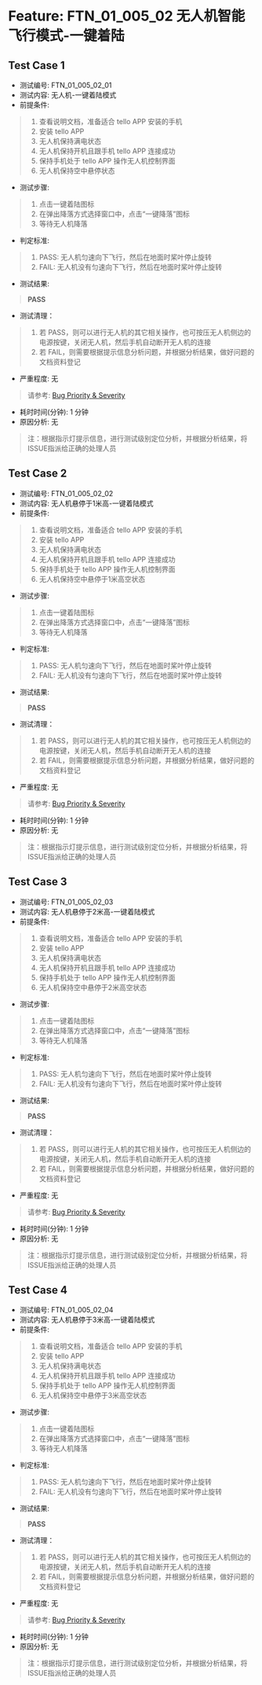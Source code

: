 # Feature: FTN_01_005_02 无人机智能飞行模式-一键着陆

## Test Case 1

- 测试编号: FTN_01_005_02_01
- 测试内容: 无人机-一键着陆模式
- 前提条件: 
> 1. 查看说明文档，准备适合 tello APP 安装的手机
> 2. 安装 tello APP
> 3. 无人机保持满电状态
> 4. 无人机保持开机且跟手机 tello APP 连接成功
> 5. 保持手机处于 tello APP 操作无人机控制界面
> 6. 无人机保持空中悬停状态
- 测试步骤:
> 1. 点击一键着陆图标
> 2. 在弹出降落方式选择窗口中，点击“一键降落”图标
> 3. 等待无人机降落
- 判定标准:
> 1. PASS: 无人机匀速向下飞行，然后在地面时桨叶停止旋转
> 2. FAIL: 无人机没有匀速向下飞行，然后在地面时桨叶停止旋转
- 测试结果:
> **PASS**
- 测试清理：
> 1. 若 PASS，则可以进行无人机的其它相关操作，也可按压无人机侧边的电源按键，关闭无人机，然后手机自动断开无人机的连接
> 2. 若 FAIL，则需要根据提示信息分析问题，并根据分析结果，做好问题的文档资料登记
- 严重程度: 无
> 请参考: [Bug Priority & Severity](..//Bug_Priority_Severity.md)
- 耗时时间(分钟):  1  分钟
- 原因分析: 无
> 注：根据指示灯提示信息，进行测试级别定位分析，并根据分析结果，将ISSUE指派给正确的处理人员


## Test Case 2

- 测试编号: FTN_01_005_02_02
- 测试内容: 无人机悬停于1米高-一键着陆模式
- 前提条件: 
> 1. 查看说明文档，准备适合 tello APP 安装的手机
> 2. 安装 tello APP
> 3. 无人机保持满电状态
> 4. 无人机保持开机且跟手机 tello APP 连接成功
> 5. 保持手机处于 tello APP 操作无人机控制界面
> 6. 无人机保持空中悬停于1米高空状态
- 测试步骤:
> 1. 点击一键着陆图标
> 2. 在弹出降落方式选择窗口中，点击“一键降落”图标
> 3. 等待无人机降落
- 判定标准:
> 1. PASS: 无人机匀速向下飞行，然后在地面时桨叶停止旋转
> 2. FAIL: 无人机没有匀速向下飞行，然后在地面时桨叶停止旋转
- 测试结果:
> **PASS**
- 测试清理：
> 1. 若 PASS，则可以进行无人机的其它相关操作，也可按压无人机侧边的电源按键，关闭无人机，然后手机自动断开无人机的连接
> 2. 若 FAIL，则需要根据提示信息分析问题，并根据分析结果，做好问题的文档资料登记
- 严重程度: 无
> 请参考: [Bug Priority & Severity](..//Bug_Priority_Severity.md)
- 耗时时间(分钟):  1  分钟
- 原因分析: 无
> 注：根据指示灯提示信息，进行测试级别定位分析，并根据分析结果，将ISSUE指派给正确的处理人员


## Test Case 3

- 测试编号: FTN_01_005_02_03
- 测试内容: 无人机悬停于2米高-一键着陆模式
- 前提条件: 
> 1. 查看说明文档，准备适合 tello APP 安装的手机
> 2. 安装 tello APP
> 3. 无人机保持满电状态
> 4. 无人机保持开机且跟手机 tello APP 连接成功
> 5. 保持手机处于 tello APP 操作无人机控制界面
> 6. 无人机保持空中悬停于2米高空状态
- 测试步骤:
> 1. 点击一键着陆图标
> 2. 在弹出降落方式选择窗口中，点击“一键降落”图标
> 3. 等待无人机降落
- 判定标准:
> 1. PASS: 无人机匀速向下飞行，然后在地面时桨叶停止旋转
> 2. FAIL: 无人机没有匀速向下飞行，然后在地面时桨叶停止旋转
- 测试结果:
> **PASS**
- 测试清理：
> 1. 若 PASS，则可以进行无人机的其它相关操作，也可按压无人机侧边的电源按键，关闭无人机，然后手机自动断开无人机的连接
> 2. 若 FAIL，则需要根据提示信息分析问题，并根据分析结果，做好问题的文档资料登记
- 严重程度: 无
> 请参考: [Bug Priority & Severity](..//Bug_Priority_Severity.md)
- 耗时时间(分钟):  1  分钟
- 原因分析: 无
> 注：根据指示灯提示信息，进行测试级别定位分析，并根据分析结果，将ISSUE指派给正确的处理人员


## Test Case 4

- 测试编号: FTN_01_005_02_04
- 测试内容: 无人机悬停于3米高-一键着陆模式
- 前提条件: 
> 1. 查看说明文档，准备适合 tello APP 安装的手机
> 2. 安装 tello APP
> 3. 无人机保持满电状态
> 4. 无人机保持开机且跟手机 tello APP 连接成功
> 5. 保持手机处于 tello APP 操作无人机控制界面
> 6. 无人机保持空中悬停于3米高空状态
- 测试步骤:
> 1. 点击一键着陆图标
> 2. 在弹出降落方式选择窗口中，点击“一键降落”图标
> 3. 等待无人机降落
- 判定标准:
> 1. PASS: 无人机匀速向下飞行，然后在地面时桨叶停止旋转
> 2. FAIL: 无人机没有匀速向下飞行，然后在地面时桨叶停止旋转
- 测试结果:
> **PASS**
- 测试清理：
> 1. 若 PASS，则可以进行无人机的其它相关操作，也可按压无人机侧边的电源按键，关闭无人机，然后手机自动断开无人机的连接
> 2. 若 FAIL，则需要根据提示信息分析问题，并根据分析结果，做好问题的文档资料登记
- 严重程度: 无
> 请参考: [Bug Priority & Severity](..//Bug_Priority_Severity.md)
- 耗时时间(分钟):  1  分钟
- 原因分析: 无
> 注：根据指示灯提示信息，进行测试级别定位分析，并根据分析结果，将ISSUE指派给正确的处理人员


